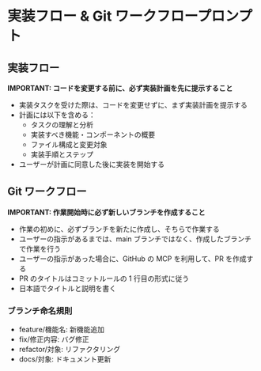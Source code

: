# 実装フロー & Git ワークフロープロンプト

## 実装フロー

**IMPORTANT: コードを変更する前に、必ず実装計画を先に提示すること**

- 実装タスクを受けた際は、コードを変更せずに、まず実装計画を提示する
- 計画には以下を含める：
  - タスクの理解と分析
  - 実装すべき機能・コンポーネントの概要
  - ファイル構成と変更対象
  - 実装手順とステップ
- ユーザーが計画に同意した後に実装を開始する

## Git ワークフロー

**IMPORTANT: 作業開始時に必ず新しいブランチを作成すること**

- 作業の初めに、必ずブランチを新たに作成し、そちらで作業する
- ユーザーの指示があるまでは、main ブランチではなく、作成したブランチで作業を行う
- ユーザーの指示があった場合に、GitHub の MCP を利用して、PR を作成する
- PR のタイトルはコミットルールの 1 行目の形式に従う
- 日本語でタイトルと説明を書く

### ブランチ命名規則

- feature/機能名: 新機能追加
- fix/修正内容: バグ修正
- refactor/対象: リファクタリング
- docs/対象: ドキュメント更新
